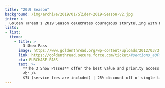 ```yaml
---
title: "2019 Season"
background: /img/archive/2019/01/Slider-2019-Season-v2.jpg
intro: >
  Golden Thread’s 2019 Season celebrates courageous storytelling with new works featuring rarely-highlighted perspectives from or about the Middle East. Women’s voices loom large this year, bringing powerful and unique stories to our stage.
lists:
- list:
  items:
    - title: >
        3 Show Pass
      image: https://www.goldenthread.org/wp-content/uploads/2012/03/3-show-pass-feature.jpg
      link: https://goldenthread.secure.force.com/ticket/#sections_a0Ff100000cyMiMEAU
      cta: PURCHASE PASS
      text: >-
        **The 3 Show Passes** offer the best value and priority access to our 2019 Season. Mainstage shows include _Scenes From 71* Years_ by Hannah Khalil, _On Behalf of All Muslims, a Comedy Special_ by Zahra Noorbakhsh, and the ReOrient 2019 Festival of Short Plays.**
        <br />
        $75 (service fees are included) | 25% discount off of single ticket prices
---
```

